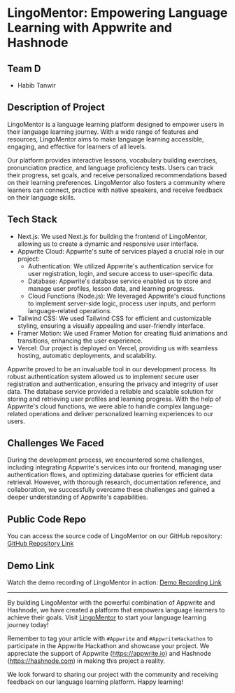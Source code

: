 # LingoMentor: Empowering Language Learning with Appwrite and Hashnode

## Team D

- Habib Tanwir

## Description of Project

LingoMentor is a language learning platform designed to empower users in their language learning journey. With a wide range of features and resources, LingoMentor aims to make language learning accessible, engaging, and effective for learners of all levels.

Our platform provides interactive lessons, vocabulary building exercises, pronunciation practice, and language proficiency tests. Users can track their progress, set goals, and receive personalized recommendations based on their learning preferences. LingoMentor also fosters a community where learners can connect, practice with native speakers, and receive feedback on their language skills.

## Tech Stack

- Next.js: We used Next.js for building the frontend of LingoMentor, allowing us to create a dynamic and responsive user interface.
- Appwrite Cloud: Appwrite's suite of services played a crucial role in our project:
  - Authentication: We utilized Appwrite's authentication service for user registration, login, and secure access to user-specific data.
  - Database: Appwrite's database service enabled us to store and manage user profiles, lesson data, and learning progress.
  - Cloud Functions (Node.js): We leveraged Appwrite's cloud functions to implement server-side logic, process user inputs, and perform language-related operations.
- Tailwind CSS: We used Tailwind CSS for efficient and customizable styling, ensuring a visually appealing and user-friendly interface.
- Framer Motion: We used Framer Motion for creating fluid animations and transitions, enhancing the user experience.
- Vercel: Our project is deployed on Vercel, providing us with seamless hosting, automatic deployments, and scalability.

Appwrite proved to be an invaluable tool in our development process. Its robust authentication system allowed us to implement secure user registration and authentication, ensuring the privacy and integrity of user data. The database service provided a reliable and scalable solution for storing and retrieving user profiles and learning progress. With the help of Appwrite's cloud functions, we were able to handle complex language-related operations and deliver personalized learning experiences to our users.

## Challenges We Faced

During the development process, we encountered some challenges, including integrating Appwrite's services into our frontend, managing user authentication flows, and optimizing database queries for efficient data retrieval. However, with thorough research, documentation reference, and collaboration, we successfully overcame these challenges and gained a deeper understanding of Appwrite's capabilities.

## Public Code Repo

You can access the source code of LingoMentor on our GitHub repository: [GitHub Repository Link](https://github.com/Habib7442/LingoMentor)

## Demo Link

Watch the demo recording of LingoMentor in action: [Demo Recording Link](https://youtu.be/vzAQbjWMz04)

---

By building LingoMentor with the powerful combination of Appwrite and Hashnode, we have created a platform that empowers language learners to achieve their goals. Visit [LingoMentor](https://lingomentor.com) to start your language learning journey today!

Remember to tag your article with `#Appwrite` and `#AppwriteHackathon` to participate in the Appwrite Hackathon and showcase your project. We appreciate the support of Appwrite (https://appwrite.io) and Hashnode (https://hashnode.com) in making this project a reality.

We look forward to sharing our project with the community and receiving feedback on our language learning platform. Happy learning!
